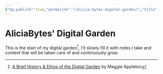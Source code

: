 ```yaml
---
{"dg-publish":true,"permalink":"/alicia-bytes-digital-garden/","title":"AliciaBytes' Digital Garden","hide":true,"tags":["gardenEntry"],"created":"2023-04-14T19:57:20.023+02:00","updated":"2023-04-18T12:51:17.664+02:00"}
---
```



# AliciaBytes' Digital Garden

This is the start of my digital garden[^digital-garden]. I'll slowly fill it with notes I take and content that will be taken care of and continuously grow.

[^digital-garden]: [A Brief History & Ethos of the Digital Garden](https://maggieappleton.com/garden-history) by Maggie Appleton
